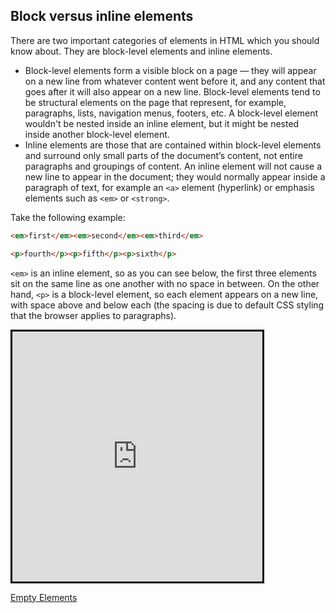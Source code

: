 ## Block versus inline elements

There are two important categories of elements in HTML which you should know about. They are block-level elements and inline elements.

- Block-level elements form a visible block on a page — they will appear on a new line from whatever content went before it, and any content that goes after it will also appear on a new line. Block-level elements tend to be structural elements on the page that represent, for example, paragraphs, lists, navigation menus, footers, etc. A block-level element wouldn't be nested inside an inline element, but it might be nested inside another block-level element.
- Inline elements are those that are contained within block-level elements and surround only small parts of the document’s content, not entire paragraphs and groupings of content. An inline element will not cause a new line to appear in the document; they would normally appear inside a paragraph of text, for example an `<a>` element (hyperlink) or emphasis elements such as `<em>` or `<strong>`.

Take the following example:

```html
<em>first</em><em>second</em><em>third</em>

<p>fourth</p><p>fifth</p><p>sixth</p>
```

`<em>` is an inline element, so as you can see below, the first three elements sit on the same line as one another with no space in between. On the other hand, `<p>` is a block-level element, so each element appears on a new line, with space above and below each (the spacing is due to default CSS styling that the browser applies to paragraphs).

<iframe src="https://codepen.io/gstark/full/qJwLgv/" height="400" width="400" style="border: 3px solid black"></iframe>

[Empty Elements](./06)
